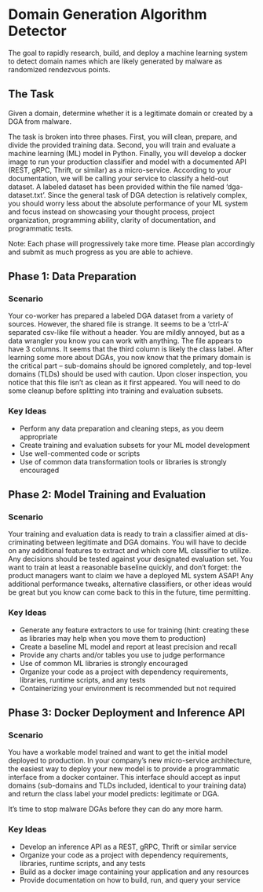 # Domain Generation Algorithm Detector

The goal to rapidly research, build, and deploy a machine
learning system to detect domain names which are likely generated by malware
as randomized rendezvous points.

## The Task

Given a domain, determine whether it is a legitimate domain or created by a
DGA from malware.

The task is broken into three phases. First, you will clean, prepare, and divide
the provided training data. Second, you will train and evaluate a machine
learning (ML) model in Python. Finally, you will develop a docker image to run
your production classifier and model with a documented API (REST, gRPC,
Thrift, or similar) as a micro-service. According to your documentation, we will
be calling your service to classify a held-out dataset.
A labeled dataset has been provided within the file named ‘dga-dataset.txt’.
Since the general task of DGA detection is relatively complex, you should worry
less about the absolute performance of your ML system and focus instead on
showcasing your thought process, project organization, programming ability,
clarity of documentation, and programmatic tests.

Note: Each phase will progressively take more time. Please plan
accordingly and submit as much progress as you are able to achieve.

## Phase 1: Data Preparation

### Scenario

Your co-worker has prepared a labeled DGA dataset from a variety of sources.
However, the shared file is strange. It seems to be a ‘ctrl-A’ separated csv-like
file without a header. You are mildly annoyed, but as a data wrangler you know
you can work with anything.
The file appears to have 3 columns. It seems that the third column is likely
the class label. After learning some more about DGAs, you now know that the
primary domain is the critical part – sub-domains should be ignored completely,
and top-level domains (TLDs) should be used with caution.
Upon closer inspection, you notice that this file isn’t as clean as it first appeared.
You will need to do some cleanup before splitting into training and evaluation
subsets.

### Key Ideas
* Perform any data preparation and cleaning steps, as you deem appropriate
* Create training and evaluation subsets for your ML model development
* Use well-commented code or scripts
* Use of common data transformation tools or libraries is strongly encouraged

## Phase 2: Model Training and Evaluation

### Scenario

Your training and evaluation data is ready to train a classifier aimed at dis-
criminating between legitimate and DGA domains. You will have to decide on
any additional features to extract and which core ML classifier to utilize. Any
decisions should be tested against your designated evaluation set. You want
to train at least a reasonable baseline quickly, and don’t forget: the product
managers want to claim we have a deployed ML system ASAP! Any additional
performance tweaks, alternative classifiers, or other ideas would be great but
you know can come back to this in the future, time permitting.

### Key Ideas
* Generate any feature extractors to use for training (hint: creating these as
libraries may help when you move them to production)
* Create a baseline ML model and report at least precision and recall
* Provide any charts and/or tables you use to judge performance
* Use of common ML libraries is strongly encouraged
* Organize your code as a project with dependency requirements, libraries,
runtime scripts, and any tests
* Containerizing your environment is recommended but not required

## Phase 3: Docker Deployment and Inference API
### Scenario

You have a workable model trained and want to get the initial model deployed
to production. In your company’s new micro-service architecture, the easiest
way to deploy your new model is to provide a programmatic interface from a
docker container. This interface should accept as input domains (sub-domains
and TLDs included, identical to your training data) and return the class label
your model predicts: legitimate or DGA.

It’s time to stop malware DGAs before they can do any more harm.

### Key Ideas
* Develop an inference API as a REST, gRPC, Thrift or similar service
* Organize your code as a project with dependency requirements, libraries,
runtime scripts, and any tests
* Build as a docker image containing your application and any resources
* Provide documentation on how to build, run, and query your service
